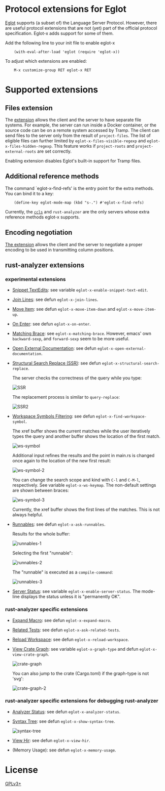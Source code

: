 # Protocol extensions for Eglot

[Eglot][eglot] supports (a subset of) the Language Server Protocol.
However, there are useful protocol extensions that are not (yet) part
of the official protocol specification.  Eglot-x adds support for some
of them.

Add the following line to your init file to enable eglot-x

```elisp
    (with-eval-after-load 'eglot (require 'eglot-x))
```
To adjust which extensions are enabled:

```
    M-x customize-group RET eglot-x RET
```

# Supported extensions

## Files extension

The [extension][xfiles] allows the client and the server to have
separate file systems.  For example, the server can run inside a
Docker container, or the source code can be on a remote system
accessed by Tramp.  The client can send files to the server only from
the result of `project-files`.  The list of eligible files can further
limited by `eglot-x-files-visible-regexp` and
`eglot-x-files-hidden-regexp`.  This feature works if `project-roots`
and `project-external-roots` are set correctly.

Enabling extension disables Eglot's built-in support for Tramp
files.

## Additional reference methods

The command `eglot-x-find-refs' is the entry point for the extra
methods.  You can bind it to a key:

```elisp
    (define-key eglot-mode-map (kbd "s-.") #'eglot-x-find-refs)
```

Currently, the [`ccls`][ccls-refs] and `rust-analyzer` are the only
servers whose extra reference methods eglot-x supports.

## Encoding negotiation

[The extension][utf-8-offsets] allows the client and the server to
negotiate a proper encoding to be used in transmitting column
positions.

## rust-analyzer extensions

### experimental extensions

- [Snippet TextEdits]: see variable `eglot-x-enable-snippet-text-edit`.
- [Join Lines]: see defun `eglot-x-join-lines`.
- [Move Item]: see defun `eglot-x-move-item-down` and `eglot-x-move-item-up`.
- [On Enter]: see defun `eglot-x-on-enter`.
- [Matching Brace]: see `eglot-x-matching-brace`.
  However, emacs' own `backward-sexp`, and `forward-sexp` seem to be
  more useful.
- [Open External Documentation]: see defun `eglot-x-open-external-documentation`.
- [Structural Search Replace (SSR)][ssr]: see defun `eglot-x-structural-search-replace`.

  The server checks the correctness of the query while you type:

  ![SSR](https://raw.githubusercontent.com/wiki/nemethf/eglot-x/ssr.png)

  The replacement process is similar to `query-replace`:

  ![SSR2](https://raw.githubusercontent.com/wiki/nemethf/eglot-x/ssr-2.png)

- [Workspace Symbols Filtering]: see defun `eglot-x-find-workspace-symbol`.

  The xref buffer shows the current matches while the user iteratively
  types the query and another buffer shows the location of the first
  match.

  ![ws-symbol](https://raw.githubusercontent.com/wiki/nemethf/eglot-x/ws-symbol.png)

  Additional input refines the results and the point in main.rs is
  changed once again to the location of the new first result:

  ![ws-symbol-2](https://raw.githubusercontent.com/wiki/nemethf/eglot-x/ws-symbol-2.png)

  You can change the search scope and kind with `C-l` and `C-M-l`,
  respectively.  See variable `eglot-x-ws-keymap`.  The non-default
  settings are shown between braces:

  ![ws-symbol-3](https://raw.githubusercontent.com/wiki/nemethf/eglot-x/ws-symbol-3.png)

  Currently, the xref buffer shows the first lines of the matches.
  This is not always helpful.

- [Runnables]: see defun `eglot-x-ask-runnables`.

  Results for the whole buffer:

  ![runnables-1](https://raw.githubusercontent.com/wiki/nemethf/eglot-x/runnables.png)

  Selecting the first "runnable":

  ![runnables-2](https://raw.githubusercontent.com/wiki/nemethf/eglot-x/runnables-2.png)

  The "runnable" is executed as a `compile-command`:

  ![runnables-3](https://raw.githubusercontent.com/wiki/nemethf/eglot-x/runnables-3.png)

- [Server Status]: see variable `eglot-x-enable-server-status`.
  The mode-line displays the status unless it is "permanently OK".

### rust-analyzer specific extensions
- [Expand Macro]: see defun `eglot-x-expand-macro`.
- [Related Tests]: see defun `eglot-x-ask-related-tests`.
- [Reload Workspace]: see defun `eglot-x-reload-workspace`.
- [View Crate Graph]: see variable `eglot-x-graph-type` and defun `eglot-x-view-crate-graph`.

  ![crate-graph](https://raw.githubusercontent.com/wiki/nemethf/eglot-x/view-crate-graph.png)

  You can also jump to the crate (Cargo.toml) if the graph-type is not 'svg':

  ![crate-graph-2](https://raw.githubusercontent.com/wiki/nemethf/eglot-x/view-crate-graph-ascii.png)

### rust-analyzer specific extensions for debugging rust-analyzer
- [Analyzer Status]: see defun `eglot-x-analyzer-status`.
- [Syntax Tree]: see defun `eglot-x-show-syntax-tree`.

  ![syntax-tree](https://raw.githubusercontent.com/wiki/nemethf/eglot-x/syntax-tree.png)

- [View Hir]: see defun `eglot-x-view-hir`.
- (Memory Usage): see defun `eglot-x-memory-usage`.

# License

[GPLv3+][gpl]

[eglot]: https://github.com/joaotavora/eglot/
[xfiles]: https://github.com/sourcegraph/language-server-protocol/blob/master/extension-files.md
[gpl]: COPYING
[ccls-refs]: https://github.com/MaskRay/ccls/wiki/LSP-Extensions
[utf-8-offsets]: https://clangd.github.io/extensions.html#utf-8-offsets
[Snippet TextEdits]: https://github.com/rust-analyzer/rust-analyzer/blob/master/docs/dev/lsp-extensions.md#snippet-textedit
[Join Lines]: https://github.com/rust-analyzer/rust-analyzer/blob/master/docs/dev/lsp-extensions.md#join-lines
[Move Item]: https://github.com/rust-analyzer/rust-analyzer/blob/master/docs/dev/lsp-extensions.md#move-item
[On Enter]: https://github.com/rust-analyzer/rust-analyzer/blob/master/docs/dev/lsp-extensions.md#on-enter
[Matching Brace]: https://github.com/rust-analyzer/rust-analyzer/blob/master/docs/dev/lsp-extensions.md#matching-brace
[Open External Documentation]: https://github.com/rust-analyzer/rust-analyzer/blob/master/docs/dev/lsp-extensions.md#open-external-documentation
[ssr]: https://github.com/rust-analyzer/rust-analyzer/blob/master/docs/dev/lsp-extensions.md#structural-search-replace-ssr
[Workspace Symbols Filtering]: https://github.com/rust-analyzer/rust-analyzer/blob/master/docs/dev/lsp-extensions.md#workspace-symbols-filtering
[Runnables]: https://github.com/rust-analyzer/rust-analyzer/blob/master/docs/dev/lsp-extensions.md#runnables
[Server Status]: https://github.com/rust-analyzer/rust-analyzer/blob/master/docs/dev/lsp-extensions.md#server-status
[Expand Macro]: https://github.com/rust-analyzer/rust-analyzer/blob/master/docs/dev/lsp-extensions.md#expand-macro
[Related Tests]: https://github.com/rust-analyzer/rust-analyzer/blob/master/docs/dev/lsp-extensions.md#related-tests
[Analyzer Status]: https://github.com/rust-analyzer/rust-analyzer/blob/master/docs/dev/lsp-extensions.md#analyzer-status
[Reload Workspace]: https://github.com/rust-analyzer/rust-analyzer/blob/master/docs/dev/lsp-extensions.md#reload-workspace
[Syntax Tree]: https://github.com/rust-analyzer/rust-analyzer/blob/master/docs/dev/lsp-extensions.md#syntax-tree
[View Hir]: https://github.com/rust-analyzer/rust-analyzer/blob/master/docs/dev/lsp-extensions.md#view-hir
[View Crate Graph]: https://github.com/rust-analyzer/rust-analyzer/blob/master/docs/dev/lsp-extensions.md#view-crate-graph
